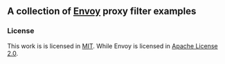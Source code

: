 ## A collection of [Envoy](envoyproxy.io) proxy filter examples

### License

This work is is licensed in [MIT](LICENSE). While Envoy is licensed in [Apache License 2.0](https://github.com/envoyproxy/envoy/blob/master/LICENSE).
